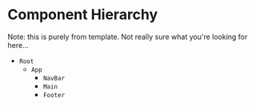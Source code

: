 # Component Hierarchy

Note: this is purely from template. Not really sure what you're looking for here...

+ `Root`
  + `App`
    + `NavBar`
    + `Main`
    + `Footer`